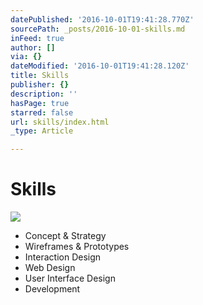 ```yaml
---
datePublished: '2016-10-01T19:41:28.770Z'
sourcePath: _posts/2016-10-01-skills.md
inFeed: true
author: []
via: {}
dateModified: '2016-10-01T19:41:28.120Z'
title: Skills
publisher: {}
description: ''
hasPage: true
starred: false
url: skills/index.html
_type: Article

---
```

# Skills
![](https://the-grid-user-content.s3-us-west-2.amazonaws.com/3e200fa3-0316-4c58-950b-99e62ed3ddb9.gif)

* Concept & Strategy
* Wireframes & Prototypes
* Interaction Design
* Web Design
* User Interface Design
* Development